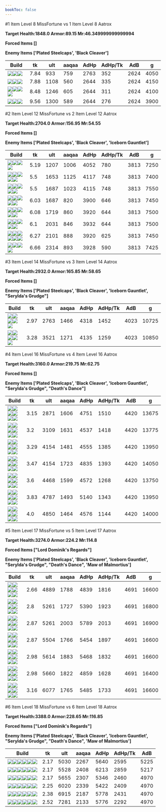 ```yaml
---
bookToc: false
---
```


#1 Item Level 8 MissFortune vs 1 Item Level 8 Aatrox

**Target Health:1848.0 Armor:89.15 Mr:46.349999999999994**


**Forced Items []**


**Enemy Items ['Plated Steelcaps', 'Black Cleaver']**




Build | tk | ult | aaqaa | AdHp | AdHp/Tk | AdB | g
-|-|-|-|-|-|-|-
![](/item/3153.png)![](/item/1001.png)![](/item/1055.png)|7.84|933|759|2763|352|2624|4050
![](/item/6675.png)![](/item/1001.png)![](/item/1055.png)|7.88|1108|560|2644|335|2624|4150
![](/item/6676.png)![](/item/1001.png)![](/item/1055.png)![](/item/1036.png)|8.48|1246|605|2644|311|2624|4100
![](/item/3142.png)![](/item/1055.png)![](/item/1036.png)|9.56|1300|589|2644|276|2624|3900




























































#2 Item Level 12 MissFortune vs 2 Item Level 12 Aatrox

**Target Health:2704.0 Armor:156.95 Mr:54.55**


**Forced Items []**


**Enemy Items ['Plated Steelcaps', 'Black Cleaver', 'Iceborn Gauntlet']**




Build | tk | ult | aaqaa | AdHp | AdHp/Tk | AdB | g
-|-|-|-|-|-|-|-
![](/item/3153.png)![](/item/3091.png)![](/item/1001.png)![](/item/1055.png)|5.19|1207|1006|4052|780|3813|7250
![](/item/3153.png)![](/item/3036.png)![](/item/1001.png)![](/item/1055.png)![](/item/1036.png)|5.5|1653|1125|4117|748|3813|7400
![](/item/3153.png)![](/item/3142.png)![](/item/1055.png)![](/item/1036.png)![](/item/1036.png)|5.5|1687|1023|4115|748|3813|7550
![](/item/3142.png)![](/item/3091.png)![](/item/1055.png)![](/item/1036.png)![](/item/1036.png)|6.03|1687|820|3900|646|3813|7450
![](/item/6675.png)![](/item/3095.png)![](/item/1001.png)![](/item/1055.png)![](/item/1036.png)|6.08|1719|860|3920|644|3813|7500
![](/item/6675.png)![](/item/3036.png)![](/item/1001.png)![](/item/1055.png)![](/item/1036.png)|6.1|2031|846|3932|644|3813|7500
![](/item/6676.png)![](/item/3036.png)![](/item/1001.png)![](/item/1055.png)![](/item/1036.png)![](/item/1036.png)|6.27|2101|888|3920|625|3813|7450
![](/item/3142.png)![](/item/3036.png)![](/item/1055.png)![](/item/1037.png)|6.66|2314|893|3928|590|3813|7425




























































#3 Item Level 14 MissFortune vs 3 Item Level 14 Aatrox

**Target Health:2932.0 Armor:165.85 Mr:58.65**


**Forced Items []**


**Enemy Items ['Plated Steelcaps', 'Black Cleaver', 'Iceborn Gauntlet', "Serylda's Grudge"]**




Build | tk | ult | aaqaa | AdHp | AdHp/Tk | AdB | g
-|-|-|-|-|-|-|-
![](/item/3153.png)![](/item/3036.png)![](/item/3142.png)![](/item/1055.png)![](/item/1037.png)|2.97|2763|1466|4318|1452|4023|10725
![](/item/6676.png)![](/item/3036.png)![](/item/3142.png)![](/item/1055.png)![](/item/1038.png)|3.28|3521|1271|4135|1259|4023|10850




























































#4 Item Level 16 MissFortune vs 4 Item Level 16 Aatrox

**Target Health:3160.0 Armor:219.75 Mr:62.75**


**Forced Items []**


**Enemy Items ['Plated Steelcaps', 'Black Cleaver', 'Iceborn Gauntlet', "Serylda's Grudge", "Death's Dance"]**




Build | tk | ult | aaqaa | AdHp | AdHp/Tk | AdB | g
-|-|-|-|-|-|-|-
![](/item/3153.png)![](/item/3091.png)![](/item/3036.png)![](/item/6676.png)![](/item/1001.png)![](/item/1037.png)|3.15|2871|1606|4751|1510|4420|13675
![](/item/6676.png)![](/item/3036.png)![](/item/3091.png)![](/item/6671.png)![](/item/1001.png)![](/item/1037.png)|3.2|3109|1631|4537|1418|4420|13775
![](/item/6676.png)![](/item/3036.png)![](/item/3142.png)![](/item/3091.png)![](/item/1038.png)![](/item/1036.png)|3.29|4154|1481|4555|1385|4420|13950
![](/item/3153.png)![](/item/3036.png)![](/item/3142.png)![](/item/6676.png)![](/item/1038.png)![](/item/1036.png)|3.47|4154|1723|4835|1393|4420|14050
![](/item/6676.png)![](/item/3036.png)![](/item/3142.png)![](/item/3095.png)![](/item/1038.png)![](/item/1036.png)|3.6|4468|1599|4572|1268|4420|13750
![](/item/6676.png)![](/item/3036.png)![](/item/3142.png)![](/item/3072.png)![](/item/1038.png)![](/item/1036.png)|3.83|4787|1493|5140|1343|4420|13950
![](/item/6676.png)![](/item/3036.png)![](/item/3142.png)![](/item/3179.png)![](/item/1038.png)![](/item/1038.png)|4.0|4850|1464|4576|1144|4420|14000




























































#5 Item Level 17 MissFortune vs 5 Item Level 17 Aatrox

**Target Health:3274.0 Armor:224.2 Mr:114.8**


**Forced Items ["Lord Dominik's Regards"]**


**Enemy Items ['Plated Steelcaps', 'Black Cleaver', 'Iceborn Gauntlet', "Serylda's Grudge", "Death's Dance", 'Maw of Malmortius']**




Build | tk | ult | aaqaa | AdHp | AdHp/Tk | AdB | g
-|-|-|-|-|-|-|-
![](/item/6676.png)![](/item/3036.png)![](/item/3142.png)![](/item/3091.png)![](/item/3095.png)![](/item/1038.png)|2.66|4889|1788|4839|1816|4691|16600
![](/item/6676.png)![](/item/3036.png)![](/item/3142.png)![](/item/3091.png)![](/item/3072.png)![](/item/1038.png)|2.8|5261|1727|5390|1923|4691|16800
![](/item/3153.png)![](/item/3036.png)![](/item/3142.png)![](/item/6676.png)![](/item/3072.png)![](/item/1038.png)|2.87|5261|2003|5789|2013|4691|16900
![](/item/6676.png)![](/item/3036.png)![](/item/3142.png)![](/item/3072.png)![](/item/3087.png)![](/item/1038.png)|2.87|5504|1766|5454|1897|4691|16600
![](/item/6676.png)![](/item/3036.png)![](/item/3142.png)![](/item/3095.png)![](/item/3072.png)![](/item/1038.png)|2.98|5614|1883|5468|1832|4691|16600
![](/item/6676.png)![](/item/3036.png)![](/item/3142.png)![](/item/3095.png)![](/item/6696.png)![](/item/1038.png)|2.98|5660|1822|4859|1628|4691|16400
![](/item/6676.png)![](/item/3036.png)![](/item/3142.png)![](/item/3072.png)![](/item/6696.png)![](/item/1038.png)|3.16|6077|1765|5485|1733|4691|16600




























































#6 Item Level 18 MissFortune vs 6 Item Level 18 Aatrox

**Target Health:3388.0 Armor:228.65 Mr:116.85**


**Forced Items ["Lord Dominik's Regards"]**


**Enemy Items ['Plated Steelcaps', 'Black Cleaver', 'Iceborn Gauntlet', "Serylda's Grudge", "Death's Dance", 'Maw of Malmortius']**




Build | tk | ult | aaqaa | AdHp | AdHp/Tk | AdB
-|-|-|-|-|-|-
![](/item/3153.png)![](/item/3036.png)![](/item/3004.png)![](/item/3095.png)![](/item/6696.png)![](/item/6692.png)|2.17|5030|2267|5640|2595|5225
![](/item/3153.png)![](/item/3036.png)![](/item/3072.png)![](/item/3095.png)![](/item/6676.png)![](/item/6692.png)|2.17|5528|2408|6213|2859|5217
![](/item/3153.png)![](/item/3036.png)![](/item/3142.png)![](/item/6676.png)![](/item/3004.png)![](/item/3095.png)|2.17|5655|2307|5346|2460|4970
![](/item/6676.png)![](/item/3036.png)![](/item/3142.png)![](/item/3095.png)![](/item/6696.png)![](/item/3153.png)|2.25|6020|2339|5422|2409|4970
![](/item/6676.png)![](/item/3036.png)![](/item/3142.png)![](/item/3095.png)![](/item/3072.png)![](/item/6696.png)|2.38|6915|2187|5778|2431|4970
![](/item/6676.png)![](/item/3036.png)![](/item/3142.png)![](/item/3072.png)![](/item/6696.png)![](/item/6695.png)|2.52|7281|2133|5776|2292|4970




























































